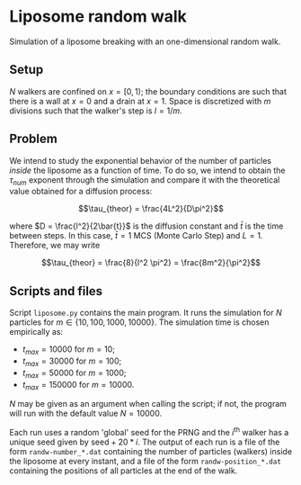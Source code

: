 # Liposome random walk

Simulation of a liposome breaking with an one-dimensional random walk.

## Setup
$N$ walkers are confined on $x = [0,1)$; the boundary conditions are such that there is a wall at $x = 0$ and a drain at $x = 1$. Space is discretized with $m$ divisions such that the walker's step is $l = 1/m$.

## Problem
We intend to study the exponential behavior of the number of particles *inside* the liposome as a function of time. To do so, we intend to obtain the $\tau_{num}$ exponent through the simulation and compare it with the theoretical value obtained for a diffusion process:

$$\tau_{theor} = \frac{4L^2}{D\pi^2}$$

where $D = \frac{l^2}{2\bar{t}}$ is the diffusion constant and $\bar{t}$ is the time between steps. In this case, $\bar{t} = 1$ MCS (Monte Carlo Step) and $L = 1$. Therefore, we may write

$$\tau_{theor} = \frac{8}{l^2 \pi^2} = \frac{8m^2}{\pi^2}$$

## Scripts and files

Script ```liposome.py``` contains the main program. It runs the simulation for $N$ particles for $m \in \{10,100,1000,10000\}$. The simulation time is chosen empirically as:

* $t_{max} = 10000$ for $m = 10$;
* $t_{max} = 30000$ for $m = 100$;
* $t_{max} = 50000$ for $m = 1000$;
* $t_{max} = 150000$ for $m = 10000$.

$N$ may be given as an argument when calling the script; if not, the program will run with the default value $N = 10000$.

Each run uses a random 'global' seed for the PRNG and the $i^{\text{th}}$ walker has a unique seed given by $\text{seed} + 20*i$. The output of each run is a file of the form ```randw-number_*.dat``` containing the number of particles (walkers) inside the liposome at every instant, and a file of the form ```randw-position_*.dat``` containing the positions of all particles at the end of the walk.